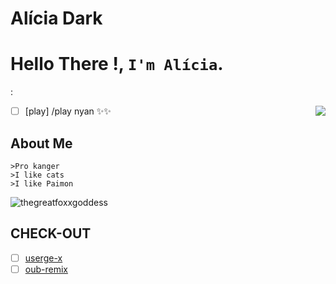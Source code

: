 # Alícia Dark
# Hello There !, `I'm Alícia`.  
:


<img align=right src='https://github.githubassets.com/images/mona-whisper.gif'/>

- [ ] [play] /play nyan :sparkles::sparkles:

## About Me 
```
>Pro kanger
>I like cats
>I like Paimon
```


<img src="https://komarev.com/ghpvc/?username=thegreatfoxxgoddess" alt="thegreatfoxxgoddess" />

## CHECK-OUT

- [ ] [userge-x](https://github.com/code-rgb/Userge-X)
- [ ] [oub-remix](https://github.com/sahyam2019/oub-remix)

